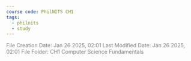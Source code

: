 ```yaml
---
course code: PhilNITS CH1
tags:
  - philnits
  - study
---
```

<font color="#7f7f7f">File Creation Date: Jan 26 2025, 02:01</font>
<font color="#7f7f7f">Last Modified Date: Jan 26 2025, 02:01</font>
<font color="#7f7f7f">File Folder: CH1 Computer Science Fundamentals</font>